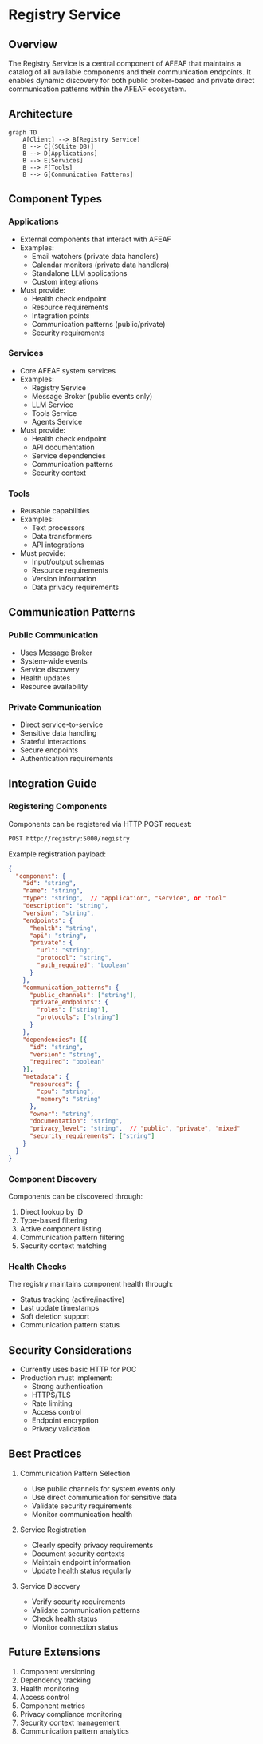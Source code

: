 # Registry Service

## Overview
The Registry Service is a central component of AFEAF that maintains a catalog of all available components and their communication endpoints. It enables dynamic discovery for both public broker-based and private direct communication patterns within the AFEAF ecosystem.

## Architecture
```mermaid
graph TD
    A[Client] --> B[Registry Service]
    B --> C[(SQLite DB)]
    B --> D[Applications]
    B --> E[Services]
    B --> F[Tools]
    B --> G[Communication Patterns]
```

## Component Types

### Applications
- External components that interact with AFEAF
- Examples:
  - Email watchers (private data handlers)
  - Calendar monitors (private data handlers)
  - Standalone LLM applications
  - Custom integrations
- Must provide:
  - Health check endpoint
  - Resource requirements
  - Integration points
  - Communication patterns (public/private)
  - Security requirements

### Services
- Core AFEAF system services
- Examples:
  - Registry Service
  - Message Broker (public events only)
  - LLM Service
  - Tools Service
  - Agents Service
- Must provide:
  - Health check endpoint
  - API documentation
  - Service dependencies
  - Communication patterns
  - Security context

### Tools
- Reusable capabilities
- Examples:
  - Text processors
  - Data transformers
  - API integrations
- Must provide:
  - Input/output schemas
  - Resource requirements
  - Version information
  - Data privacy requirements

## Communication Patterns

### Public Communication
- Uses Message Broker
- System-wide events
- Service discovery
- Health updates
- Resource availability

### Private Communication
- Direct service-to-service
- Sensitive data handling
- Stateful interactions
- Secure endpoints
- Authentication requirements

## Integration Guide

### Registering Components
Components can be registered via HTTP POST request:
```bash
POST http://registry:5000/registry
```

Example registration payload:
```json
{
  "component": {
    "id": "string",
    "name": "string",
    "type": "string",  // "application", "service", or "tool"
    "description": "string",
    "version": "string",
    "endpoints": {
      "health": "string",
      "api": "string",
      "private": {
        "url": "string",
        "protocol": "string",
        "auth_required": "boolean"
      }
    },
    "communication_patterns": {
      "public_channels": ["string"],
      "private_endpoints": {
        "roles": ["string"],
        "protocols": ["string"]
      }
    },
    "dependencies": [{
      "id": "string",
      "version": "string",
      "required": "boolean"
    }],
    "metadata": {
      "resources": {
        "cpu": "string",
        "memory": "string"
      },
      "owner": "string",
      "documentation": "string",
      "privacy_level": "string",  // "public", "private", "mixed"
      "security_requirements": ["string"]
    }
  }
}
```

### Component Discovery
Components can be discovered through:
1. Direct lookup by ID
2. Type-based filtering
3. Active component listing
4. Communication pattern filtering
5. Security context matching

### Health Checks
The registry maintains component health through:
- Status tracking (active/inactive)
- Last update timestamps
- Soft deletion support
- Communication pattern status

## Security Considerations
- Currently uses basic HTTP for POC
- Production must implement:
  - Strong authentication
  - HTTPS/TLS
  - Rate limiting
  - Access control
  - Endpoint encryption
  - Privacy validation

## Best Practices

1. Communication Pattern Selection
   - Use public channels for system events only
   - Use direct communication for sensitive data
   - Validate security requirements
   - Monitor communication health

2. Service Registration
   - Clearly specify privacy requirements
   - Document security contexts
   - Maintain endpoint information
   - Update health status regularly

3. Service Discovery
   - Verify security requirements
   - Validate communication patterns
   - Check health status
   - Monitor connection status

## Future Extensions
1. Component versioning
2. Dependency tracking
3. Health monitoring
4. Access control
5. Component metrics
6. Privacy compliance monitoring
7. Security context management
8. Communication pattern analytics 